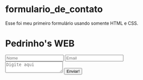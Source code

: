 # formulario_de_contato
Esse foi meu primeiro formulário usando somente HTML e CSS.

<!DOCTYPE html>
<html lang="pt-br">
  <head>
    <link href="style.css" rel="stylesheet" />
    <title>Meu Site!</title>
    <link rel="preconnect" href="https://fonts.googleapis.com" />
    <link rel="preconnect" href="https://fonts.gstatic.com" crossorigin />
    <link
      href="https://fonts.googleapis.com/css2?family=Lato:wght@900 display=swap"
      rel="stylesheet"
    />
  </head>

  <script>
    function clique(){
        alert("a página será recarregada")
        location.reload();
    }

</script>
  <body>
    <div class="form">
      <h1>Pedrinho's WEB</h1>
      <input type="text" name="nome" placeholder="Nome" required />
      <input type="email" name="email" placeholder="Email" required />
      <textarea placeholder="Digite aqui"></textarea>
      <input type="submit" onclick="clique()" value="Enviar!" />
    </div>
  </body>
</html>
